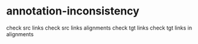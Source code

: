# annotation-inconsistency

check src links
check src links alignments
check tgt links
check tgt links in alignments
